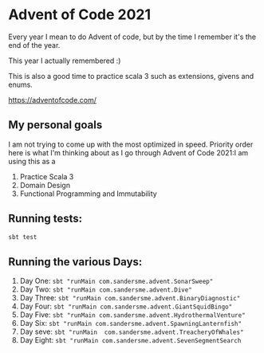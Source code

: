 # Advent of Code 2021

Every year I mean to do Advent of code, but by the time I remember it's the end of the year. 

This year I actually remembered :)

This is also a good time to practice scala 3 such as extensions, givens and enums. 

https://adventofcode.com/

## My personal goals
I am not trying to come up with the most optimized in speed. Priority order here is what I'm thinking
about as I go through Advent of Code 2021:I am using this as a
1. Practice Scala 3
2. Domain Design
3. Functional Programming and Immutability

## Running tests:
```bash
sbt test
```

## Running the various Days:
1. Day One: `sbt "runMain com.sandersme.advent.SonarSweep"`
2. Day Two: `sbt "runMain com.sandersme.advent.Dive"`
3. Day Three: `sbt "runMain com.sandersme.advent.BinaryDiagnostic"`
4. Day Four: `sbt "runMain com.sandersme.advent.GiantSquidBingo"`
5. Day Five: `sbt "runMain com.sandersme.advent.HydrothermalVenture"`
6. Day Six: `sbt "runMain com.sandersme.advent.SpawningLanternfish"`
7. Day seve: `sbt "runMain  com.sandersme.advent.TreacheryOfWhales"`
8. Day Eight: `sbt "runMain com.sandersme.advent.SevenSegmentSearch`